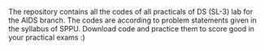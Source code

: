 The repository contains all the codes of all practicals of DS (SL-3) lab for the AIDS branch. The codes are according to problem statements given in the syllabus of SPPU. Download code and practice them to score good in your practical exams :)
